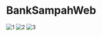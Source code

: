 # BankSampahWeb
![1](https://user-images.githubusercontent.com/85893817/171088914-1fc6a7d0-a859-4586-818f-68e7ea2604a8.png)
![2](https://user-images.githubusercontent.com/85893817/171089113-89f1061c-c0f6-4f39-abc6-042cc601921a.png)
![3](https://user-images.githubusercontent.com/85893817/171089226-ecf16b87-f9d9-49c3-9b3e-9e896911eae9.png)
